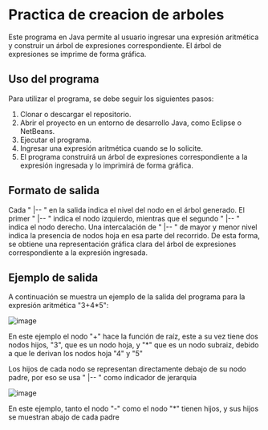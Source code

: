 # Practica de creacion de arboles
Este programa en Java permite al usuario ingresar una expresión aritmética y construir un árbol de expresiones correspondiente. El árbol de expresiones se imprime de forma gráfica.

## Uso del programa
Para utilizar el programa, se debe seguir los siguientes pasos:

1. Clonar o descargar el repositorio.
2. Abrir el proyecto en un entorno de desarrollo Java, como Eclipse o NetBeans.
3. Ejecutar el programa.
4. Ingresar una expresión aritmética cuando se lo solicite.
5. El programa construirá un árbol de expresiones correspondiente a la expresión ingresada y lo imprimirá de forma gráfica.
## Formato de salida
Cada " |-- " en la salida indica el nivel del nodo en el árbol generado. El primer " |-- " indica el nodo izquierdo, mientras que el segundo " |-- " indica el nodo derecho. Una intercalación de " |-- " de mayor y menor nivel indica la presencia de nodos hoja en esa parte del recorrido. De esta forma, se obtiene una representación gráfica clara del árbol de expresiones correspondiente a la expresión ingresada.

## Ejemplo de salida
A continuación se muestra un ejemplo de la salida del programa para la expresión aritmética "3+4*5":

![image](https://user-images.githubusercontent.com/99372151/232964756-4f024856-cef8-472c-b02f-d16f34030ca5.png)

En este ejemplo el nodo "+" hace la función de raíz, este a su vez tiene dos nodos hijos, "3", que es un nodo hoja, y "*" que es un nodo subraiz, debido a que le derivan los nodos hoja "4" y "5"

Los hijos de cada nodo se representan directamente debajo de su nodo padre, por eso se usa " |-- " como indicador de jerarquia

![image](https://user-images.githubusercontent.com/99372151/232965260-56709a50-9743-457d-a19d-6b50f9c516fa.png)

En este ejemplo, tanto el nodo "-" como el nodo "*" tienen hijos, y sus hijos se muestran abajo de cada padre

